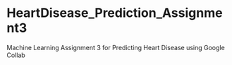 # HeartDisease_Prediction_Assignment3
Machine Learning Assignment 3 for Predicting Heart Disease using Google Collab
